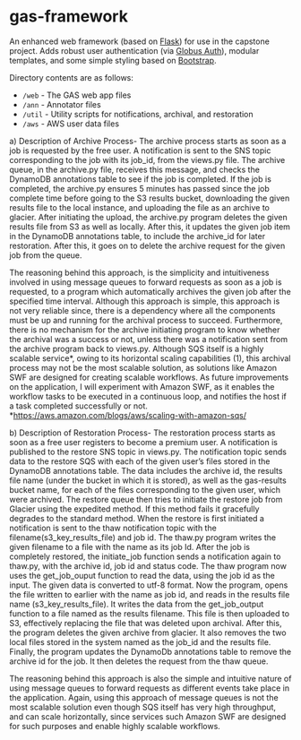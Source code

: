# gas-framework
An enhanced web framework (based on [Flask](http://flask.pocoo.org/)) for use in the capstone project. Adds robust user authentication (via [Globus Auth](https://docs.globus.org/api/auth)), modular templates, and some simple styling based on [Bootstrap](http://getbootstrap.com/).

Directory contents are as follows:
* `/web` - The GAS web app files
* `/ann` - Annotator files
* `/util` - Utility scripts for notifications, archival, and restoration
* `/aws` - AWS user data files

a)	Description of Archive Process- 
The archive process starts as soon as a job is requested by the free user. A notification is sent to the SNS topic corresponding to the job with its job_id, from the views.py file. The archive queue, in the archive.py file, receives this message, and checks the DynamoDB annotations table to see if the job is completed. If the job is completed, the archive.py ensures 5 minutes has passed since the job complete time before going to the S3 results bucket, downloading the given results file to the local instance, and uploading the file as an archive to glacier. After initiating the upload, the archive.py program deletes the given results file from S3 as well as locally. After this, it updates the given job item in the DynamoDB annotations table, to include the archive_id for later restoration. After this, it goes on to delete the archive request for the given job from the queue. 

The reasoning behind this approach, is the simplicity and intuitiveness involved in using message queues to forward requests as soon as a job is requested, to a program which automatically archives the given job after the specified time interval. Although this approach is simple, this approach is not very reliable since, there is a dependency where all the components must be up and running for the archival process to succeed. Furthermore, there is no mechanism for the archive initiating program to know whether the archival was a success or not, unless there was a notification sent from the archive program back to views.py.  Although SQS itself is a highly scalable service*, owing to its horizontal scaling capabilities (1), this archival process may not be the most scalable solution, as solutions like Amazon SWF are designed for creating scalable workflows. As future improvements on the application, I will experiment with Amazon SWF, as it enables the workflow tasks to be executed in a continuous loop, and notifies the host if a task completed successfully or not. 
*https://aws.amazon.com/blogs/aws/scaling-with-amazon-sqs/

b)	Description of Restoration Process- 
The restoration process starts as soon as a free user registers to become a premium user. A notification is published to the restore SNS topic in views.py. The notification topic sends data to the restore SQS with each of the given user’s files stored in the DynamoDB annotations table. The data includes the archive id, the results file name (under the bucket in which it is stored), as well as the gas-results bucket name, for each of the files corresponding to the given user, which were archived. The restore queue then tries to initiate the restore job from Glacier using the expedited method. If this method fails it gracefully degrades to the standard method. When the restore is first initiated a notification is sent to the thaw notification topic with the filename(s3_key_results_file) and job id. The thaw.py program writes the given filename to a file with the name as its job Id. After the job is completely restored, the initiate_job function sends a notification again to thaw.py, with the archive id, job id and status code. The thaw program now uses the get_job_ouput function to read the data, using the job id as the input. The given data is converted to utf-8 format. Now the program, opens the file written to earlier with the name as job id, and reads in the results file name (s3_key_results_file). It writes the data from the get_job_output function to a file named as the results filename. This file is then uploaded to S3, effectively replacing the file that was deleted upon archival. After this, the program deletes the given archive from glacier. It also removes the two local files stored in the system named as the job_id and the results file. Finally, the program updates the DynamoDb annotations table to remove the archive id for the job. It then deletes the request from the thaw queue. 

The reasoning behind this approach is also the simple and intuitive nature of using message queues to forward requests as different events take place in the application. Again, using this approach of message queues is not the most scalable solution even though SQS itself has very high throughput, and can scale horizontally, since services such Amazon SWF are designed for such purposes and enable highly scalable workflows. 
